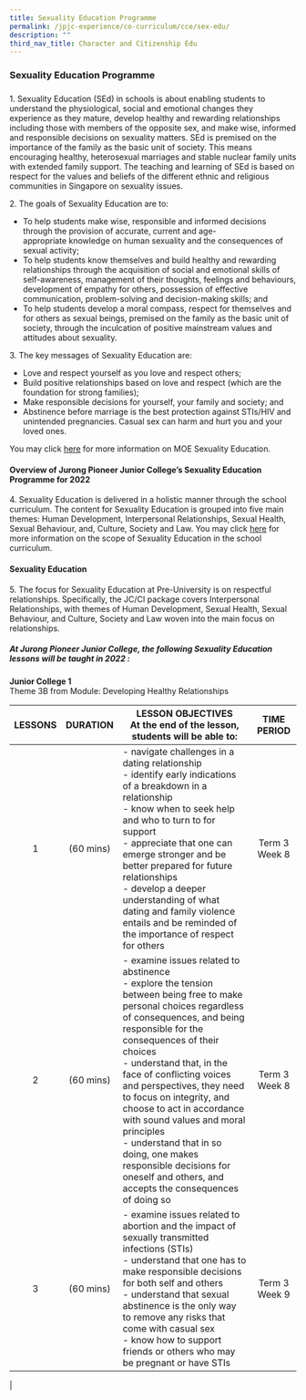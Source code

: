 ```yaml
---
title: Sexuality Education Programme
permalink: /jpjc-experience/co-curriculum/cce/sex-edu/
description: ""
third_nav_title: Character and Citizenship Edu
---
```

### **Sexuality Education Programme**
### 

1\.  Sexuality Education (SEd) in schools is about enabling students to understand the physiological, social and emotional changes they experience as they mature, develop healthy and rewarding relationships including those with members of the opposite sex, and make wise, informed and responsible decisions on sexuality matters. SEd is premised on the importance of the family as the basic unit of society. This means encouraging healthy, heterosexual marriages and stable nuclear family units with extended family support. The teaching and learning of SEd is based on respect for the values and beliefs of the different ethnic and religious communities in Singapore on sexuality issues.  
      
    
2\.  The goals of Sexuality Education are to:

*   To help students make wise, responsible and informed decisions through the provision of accurate, current and age-appropriate knowledge on human sexuality and the consequences of sexual activity;
*   To help students know themselves and build healthy and rewarding relationships through the acquisition of social and emotional skills of self-awareness, management of their thoughts, feelings and behaviours, development of empathy for others, possession of effective communication, problem-solving and decision-making skills; and
*   To help students develop a moral compass, respect for themselves and for others as sexual beings, premised on the family as the basic unit of society, through the inculcation of positive mainstream values and attitudes about sexuality.

3\.  The key messages of Sexuality Education are:

*   Love and respect yourself as you love and respect others;
*   Build positive relationships based on love and respect (which are the foundation for strong families);
*   Make responsible decisions for yourself, your family and society; and
*   Abstinence before marriage is the best protection against STIs/HIV and unintended pregnancies. Casual sex can harm and hurt you and your loved ones.

You may click [here](https://www.moe.gov.sg/programmes/sexuality-education) for more information on MOE Sexuality Education. 

#### **Overview of Jurong Pioneer Junior College’s Sexuality Education Programme for 2022**

4\.  Sexuality Education is delivered in a holistic manner through the school curriculum. The content for Sexuality Education is grouped into five main themes: Human Development, Interpersonal Relationships, Sexual Health, Sexual Behaviour, and, Culture, Society and Law. You may click [here](https://www.moe.gov.sg/programmes/sexuality-education/scope-and-teaching-approach) for more information on the scope of Sexuality Education in the school curriculum.

#### **Sexuality Education**
5\.  The focus for Sexuality Education at Pre-University is on respectful relationships. Specifically, the JC/CI package covers Interpersonal Relationships, with themes of Human Development, Sexual Health, Sexual Behaviour, and Culture, Society and Law woven into the main focus on relationships.

##### **At Jurong Pioneer Junior College, the following Sexuality Education lessons will be taught in 2022 :**
**Junior College 1**
<br>
Theme 3B from Module: Developing Healthy Relationships

| LESSONS  | DURATION | LESSON OBJECTIVES<br>At the end of the lesson, students will be able to: | TIME PERIOD |
|:---:|:---:|---|:---:|
|  1 | (60 mins) |- navigate challenges in a dating relationship<br>- identify early indications of a breakdown in a relationship<br>- know when to seek help and who to turn to for support<br>- appreciate that one can emerge stronger and be better prepared for future relationships<br>- develop a deeper understanding of what dating and family violence entails and be reminded of the importance of respect for others | Term 3 Week 8 |
| 2 | (60 mins) | - examine issues related to abstinence<br>- explore the tension between being free to make personal choices regardless of consequences, and being responsible for the consequences of their choices<br>- understand that, in the face of conflicting voices and perspectives, they need to focus on integrity, and choose to act in accordance with sound values and moral principles<br>- understand that in so doing, one makes responsible decisions for oneself and others, and accepts the consequences of doing so| Term 3 Week 8 |
| 3 |  (60   mins) |- examine issues related to abortion and the impact of sexually transmitted infections (STIs)<br>- understand that one has to make responsible decisions for both self and others<br>- understand that sexual abstinence is the only way to remove any risks that come with casual sex<br>- know how to support friends or others who may be pregnant or have STIs | Term 3 Week 9 |
|